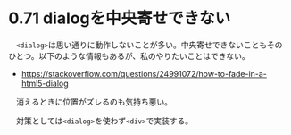 # 0.71 dialogを中央寄せできない

　`<dialog>`は思い通りに動作しないことが多い。中央寄せできないこともそのひとつ。以下のような情報もあるが、私のやりたいことはできない。

* https://stackoverflow.com/questions/24991072/how-to-fade-in-a-html5-dialog

　消えるときに位置がズレるのも気持ち悪い。

　対策としては`<dialog>`を使わず`<div>`で実装する。


